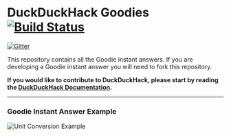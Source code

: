 # DuckDuckHack Goodies [![Build Status](https://travis-ci.org/duckduckgo/zeroclickinfo-goodies.png?branch=master)](https://travis-ci.org/duckduckgo/zeroclickinfo-goodies)

[![Gitter](https://badges.gitter.im/Join%20Chat.svg)](https://gitter.im/duckduckgo/zeroclickinfo-goodies?utm_source=badge&utm_medium=badge&utm_campaign=pr-badge&utm_content=badge)

This repository contains all the Goodie instant answers. If you are developing a Goodie instant answer you will need to fork this repository.

**If you would like to contribute to DuckDuckHack, please start by reading the [DuckDuckHack Documentation](https://dukgo.com/duckduckhack/ddh-intro).**

------

### Goodie Instant Answer Example

![Unit Conversion Example](https://raw.githubusercontent.com/duckduckgo/duckduckgo-documentation/master/duckduckhack/assets/goodie_readme_example.png)
